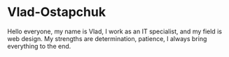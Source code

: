 # Vlad-Ostapchuk
Hello everyone, my name is Vlad, I work as an IT specialist, and my field is web design. My strengths are determination, patience, I always bring everything to the end.
